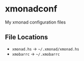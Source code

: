xmonadconf
==========

My xmonad configuration files

File Locations
--------------
- `xmonad.hs` -> `~/.xmonad/xmonad.hs`
- `xmobarrc` -> `~/.xmobarrc`
